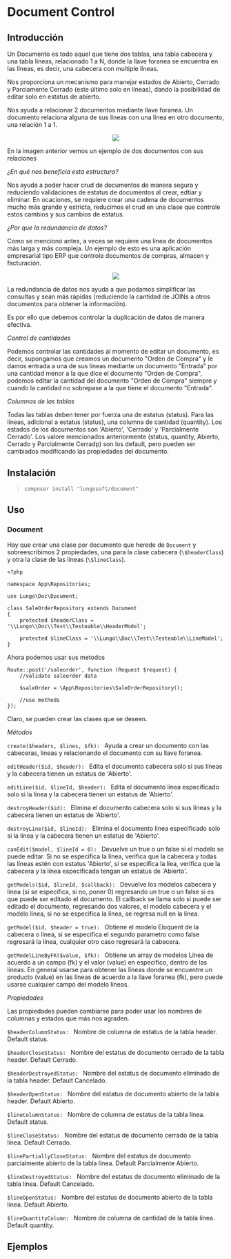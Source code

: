 # Document Control

## Introducción

Un Documento es todo aquel que tiene dos tablas, una tabla cabecera y una tabla lineas, relacionado 1 a N, donde la llave foranea se encuentra en las líneas, es decir, una cabecera con multiple líneas.

Nos proporciona un mecanismo para manejar estados de Abierto, Cerrado y Parciamente Cerrado (este último solo en líneas), dando la posibilidad de editar solo en estatus de abierto.

Nos ayuda a relacionar 2 documentos mediante llave foranea. Un documento relaciona alguna de sus líneas con una línea en otro documento, una relación 1 a 1.

<p align="center"><img src="http://lungosoft.com/images/repos/document/document_tables_1.png"></p>

En la imagen anterior vemos un ejemplo de dos documentos con sus relaciones

*_¿En qué nos beneficia esta estructura?_*

Nos ayuda a poder hacer crud de documentos de manera segura y reduciendo validaciones de estatus de documentos al crear, edtiar y eliminar.
En ocaciones, se requiere crear una cadena de documentos mucho más grande y estricta, reducimos el crud en una clase que controle estos cambios y sus cambios de estatus.

*_¿Por que la redundancia de datos?_*

Como se mencionó antes, a veces se requiere una línea de documentos más larga y más compleja.
Un ejemplo de esto es una aplicación empresarial tipo ERP que controle documentos de compras, almacen y facturación.

<p align="center"><img src="http://lungosoft.com/images/repos/document/document_tables_2.png"></p>

La redundancia de datos nos ayuda a que podamos simplificar las consultas y sean más rápidas (reduciendo la cantidad de JOINs a otros documentos para obtener la información).

Es por ello que debemos controlar la duplicación de datos de manera efectiva.

*_Control de cantidades_*

Podemos controlar las cantidades al momento de editar un documento, es decir, supongamos que creamos un documento "Orden de Compra" y le damos entrada a una de sus líneas mediante un documento "Entrada" por una cantidad menor a la que dice el documento "Orden de Compra", podemos editar la cantidad del documento "Orden de Compra" siempre y cuando la cantidad no sobrepase a la que tiene el documento "Entrada".

*_Columnas de las tablas_*

Todas las tablas deben tener por fuerza una de estatus (status). Para las líneas, adicional a estatus (status), una columna de cantidad (quantity). 
Los estados de los documentos son 'Abierto', 'Cerrado' y 'Parcialmente Cerrado'.
Los valore mencionados anteriormente (status, quantity, Abierto, Cerrado y Parcialmente Cerradp) son los default, pero pueden ser cambiados modificando las propiedades del documento.

## Instalación

> ``composer install "lungosoft/document"``

## Uso

### Document

Hay que crear una clase por documento que herede de ``Document`` y sobreescribimos 2 propiedades, una para la clase cabecera (``\$headerClass``) y otra la clase de las lineas (``\$lineClass``).

````
<?php

namespace App\Repositories;

use Lungo\Doc\Document;

class SaleOrderRepository extends Document
{
    protected $headerClass = '\\Lungo\\Doc\\Test\\Testeable\\HeaderModel'; 

    protected $lineClass = '\\Lungo\\Doc\\Test\\Testeable\\LineModel';
}

````

Ahora podemos usar sus metodos

````
Route::post('/saleorder', function (Request $request) {
    //validate saleorder data

    $saleOrder = \App\Repositories\SaleOrderRepository();
    
    //use methods
});
````

Claro, se pueden crear las clases que se deseen.

*_Métodos_*

``create($headers, $lines, $fk): `` Ayuda a crear un documento con las cabeceras, lineas y relacionando el documento con su llave foranea.

``editHeader($id, $header): `` Edita el documento cabecera solo si sus líneas y la cabecera tienen un estatus de 'Abierto'.

``editLine($id, $lineId, $header): `` Edita el documento linea especificado solo si la línea y la cabecera tienen un estatus de 'Abierto'.

``destroyHeader($id): `` Elimina el documento cabecera solo si sus líneas y la cabecera tienen un estatus de 'Abierto'.

``destroyLine($id, $lineId): `` Elimina el documento linea especificado solo si la línea y la cabecera tienen un estatus de 'Abierto'.

``canEdit($model, $lineId = 0): `` Devuelve un true o un false si el modelo se puede editar. Si no se especifica la línea, verifica que la cabecera y todas las líneas estén con estatus 'Abierto', si se especifica la líea, verifica que la cabecera y la línea especificada tengan un estatus de 'Abierto'.

``getModels($id, $lineId, $callback): `` Devuelve los modelos cabecera y línea (si se especifica, si no, poner 0) regresando un true o un false si es que puede ser editado el documento. El callback se llama solo si puede ser editado el documento, regresando dos valores, el modelo cabecera y el modelo línea, si no se especifica la línea, se regresa null en la línea.

``getModel($id, $header = true): `` Obtiene el modelo Eloquent de la cabecera o línea, si se especifica el segundo parametro como false regresará la línea, cualquier otro caso regresará la cabecera.

``getModelLineByFK($value, $fk): `` Obtiene un array de modelos Línea de acuerdo a un campo (fk) y el valor (value) en especifico, dentro de las líneas. En general usarse para obtener las líneas donde se encuentre un producto (value) en las líneas de acuerdo a la llave foranea (fk), pero puede usarse cualquier campo del modelo líneas.

*_Propiedades_*

Las propiedades pueden cambiarse para poder usar los nombres de columnas y estados que más nos agraden.

``$headerColumnStatus: `` Nombre de columna de estatus de la tabla header. Default status.

``$headerCloseStatus: `` Nombre del estatus de documento cerrado de la tabla header. Default Cerrado.

``$headerDestroyedStatus: `` Nombre del estatus de documento eliminado de la tabla header. Default Cancelado.

``$headerOpenStatus: `` Nombre del estatus de documento abierto de la tabla header. Default Abierto.

``$lineColumnStatus: `` Nombre de columna de estatus de la tabla línea. Default status.

``$lineCloseStatus: `` Nombre del estatus de documento cerrado de la tabla línea. Default Cerrado.

``$linePartiallyCloseStatus: `` Nombre del estatus de documento parcialmente abierto de la tabla línea. Default Parcialmente Abierto.

``$lineDestroyedStatus: `` Nombre del estatus de documento eliminado de la tabla línea. Default Cancelado.

``$lineOpenStatus: `` Nombre del estatus de documento abierto de la tabla línea. Default Abierto.

``$lineQuantityColumn: `` Nombre de columna de cantidad de la tabla línea. Default quantity.

## Ejemplos

